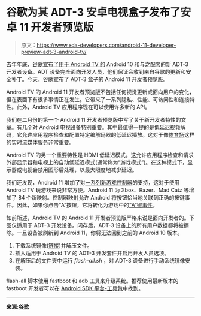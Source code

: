 # 谷歌为其 ADT-3 安卓电视盒子发布了安卓 11 开发者预览版

> 原文：<https://www.xda-developers.com/android-11-developer-preview-adt-3-android-tv/>

去年年底，[谷歌宣布了用于 Android TV 的](https://www.xda-developers.com/google-android-10-android-tv-adt-3-developer/) Android 10 和与之配套的新 ADT-3 开发者设备。ADT 设备完全面向开发人员，他们保证会收到来自谷歌的更新和安全补丁。今天，谷歌宣布了 ADT-3 盒子的 Android 11 开发者预览版。

Android TV 的 Android 11 开发者预览版不包括任何视觉更新或面向用户的变化，但在表面下有很多事情正在发生。它带来了一系列隐私、性能、可访问性和连接特性。此外，Android TV 应用程序现在可以使用许多新的 API。

我们在二月份的第一个 Android 11 开发者预览版中写了关于新开发者特性的文章。有几个对 Android 电视设备特别重要。其中最值得一提的是低延迟视频解码，它允许应用程序检查和配置特定编解码器的低延迟播放。这对于像[体育场](https://www.xda-developers.com/google-stadia-elder-scrolls-online-windbound-cris-tales-premiere-edition-99/)这样的实时流媒体服务非常重要。

Android TV 的另一个重要特性是 HDMI 低延迟模式。这允许应用程序检查和请求外部显示器和电视上的自动低延迟模式(通常称为“游戏模式”)。在这种模式下，显示器或电视会禁用图形后处理，以最大限度地减少延迟。

我们还发现，Android 11 增加了对[一系列新游戏控制器](https://www.xda-developers.com/android-11-84-new-gaming-controller-mappings/)的支持，这对于使用 Android TV 玩游戏来说非常方便。Android 11 为 Xbox、Razer、Mad Catz 等增加了 84 个新映射。控制器映射允许 Android 将按钮恰当地关联到正确的按键事件。因此，如果你点击“A”按钮，它将转化为游戏中的[“A”键事件](https://developer.android.com/reference/android/view/KeyEvent#KEYCODE_A)。

如前所述，Android TV 的 Android 11 开发者预览版严格来说是面向开发者的。下图仅适用于 ADT-3 开发设备。闪存后，ADT-3 设备上的所有用户数据都将被擦除。一旦设备被刷新到 Android 11，你将无法回到之前的 Android 10 版本。

1.  下载系统镜像([链接](https://dl.google.com/dl/developers/android/rvc/images/adt/adt3-user-rp1a.200521.001-factory-542bfe28.zip))并解压文件。
2.  插入适用于 Android TV 的 ADT-3 开发套件并启用开发人员选项。
3.  在解压后的文件夹中运行 *flash-all.sh* ，对 ADT-3 设备进行手动系统镜像安装。

flash-all 脚本使用 fastboot 和 adb 工具来升级系统。推荐使用最新版本的 fastboot 开发者可以在 [Android SDK 平台-工具包](https://developer.android.com/studio/releases/platform-tools.html)中找到。

* * *

**来源:[谷歌](https://android-developers.googleblog.com/2020/06/android-11-dp-on-android-tv.html)**